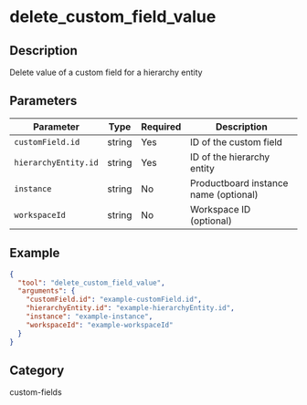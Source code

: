 # delete_custom_field_value

## Description

Delete value of a custom field for a hierarchy entity

## Parameters

| Parameter            | Type   | Required | Description                           |
| -------------------- | ------ | -------- | ------------------------------------- |
| `customField.id`     | string | Yes      | ID of the custom field                |
| `hierarchyEntity.id` | string | Yes      | ID of the hierarchy entity            |
| `instance`           | string | No       | Productboard instance name (optional) |
| `workspaceId`        | string | No       | Workspace ID (optional)               |

## Example

```json
{
  "tool": "delete_custom_field_value",
  "arguments": {
    "customField.id": "example-customField.id",
    "hierarchyEntity.id": "example-hierarchyEntity.id",
    "instance": "example-instance",
    "workspaceId": "example-workspaceId"
  }
}
```

## Category

custom-fields
